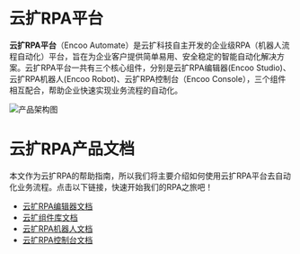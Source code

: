 # 云扩RPA平台

**云扩RPA平台**（Encoo Automate）是云扩科技自主开发的企业级RPA（机器人流程自动化）平台，旨在为企业客户提供简单易用、安全稳定的智能自动化解决方案。云扩RPA平台一共有三个核心组件，分别是云扩RPA编辑器(Encoo Studio)、云扩RPA机器人(Encoo Robot)、云扩RPA控制台（Encoo Console），三个组件相互配合，帮助企业快速实现业务流程的自动化。

![产品架构图](https://docimages.blob.core.chinacloudapi.cn/images/encoo-structure.png)


# 云扩RPA产品文档

本文作为云扩RPA的帮助指南，所以我们将主要介绍如何使用云扩RPA平台去自动化业务流程。点击以下链接，快速开始我们的RPA之旅吧！

- [云扩RPA编辑器文档](https://academy.encoo.com/zh-cn/wiki/Studio/Introduction/Introduction.md)
- [云扩组件库文档](https://academy.encoo.com/zh-cn/wiki/Activities/ComponentsIntroduction.md)
- [云扩RPA机器人文档](https://academy.encoo.com/zh-cn/wiki/Robot/aboutRobot.md)
- [云扩RPA控制台文档](https://academy.encoo.com/zh-cn/wiki/Console/register.md)

